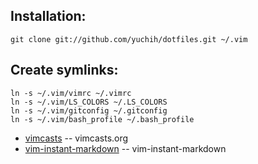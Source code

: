 Installation:
------------
    git clone git://github.com/yuchih/dotfiles.git ~/.vim

Create symlinks:
---------------

    ln -s ~/.vim/vimrc ~/.vimrc
    ln -s ~/.vim/LS_COLORS ~/.LS_COLORS
    ln -s ~/.vim/gitconfig ~/.gitconfig
    ln -s ~/.vim/bash_profile ~/.bash_profile



* [vimcasts](http://vimcasts.org/episodes/synchronizing-plugins-with-git-submodules-and-pathogen/) -- vimcasts.org
* [vim-instant-markdown](https://github.com/suan/vim-instant-markdown.git) -- vim-instant-markdown
